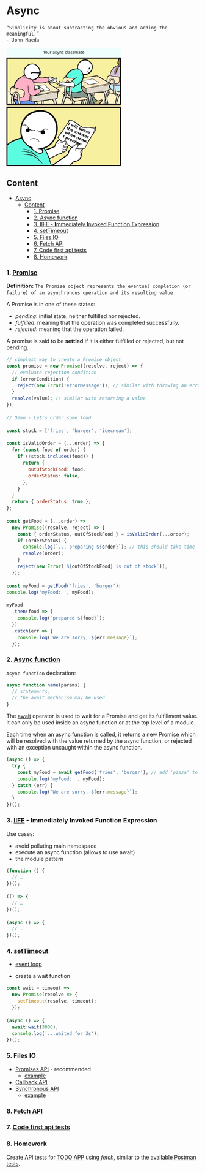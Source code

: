 # Async

```text
“Simplicity is about subtracting the obvious and adding the meaningful.”
- John Maeda
```

![](../resource/image/_8_async_classmate.png)

## Content

- [Async](#async)
  - [Content](#content)
    - [1. Promise](#1-promise)
    - [2. Async function](#2-async-function)
    - [3. IIFE - **I**mmediately **I**nvoked **F**unction **E**xpression](#3-iife---immediately-invoked-function-expression)
    - [4. setTimeout](#4-settimeout)
    - [5. Files IO](#5-files-io)
    - [6. Fetch API](#6-fetch-api)
    - [7. Code first api tests](#7-code-first-api-tests)
    - [8. Homework](#8-homework)

### 1. [Promise](https://developer.mozilla.org/en-US/docs/Web/JavaScript/Reference/Global_Objects/Promise)

**Definition:** `The Promise object represents the eventual completion (or failure) of an asynchronous operation and its resulting value.`

A Promise is in one of these states:

- _pending_: initial state, neither fulfilled nor rejected.
- _fulfilled_: meaning that the operation was completed successfully.
- _rejected_: meaning that the operation failed.

A promise is said to be **settled** if it is either fulfilled or rejected, but not pending.

```javascript
// simplest way to create a Promise object
const promise = new Promise((resolve, reject) => {
  // evaluate rejection condition
  if (errorCondition) {
    reject(new Error('errorMessage')); // similar with throwing an error
  }
  resolve(value); // similar with returning a value
});

// Demo - Let's order some food

const stock = ['fries', 'burger', 'icecream'];

const isValidOrder = (...order) => {
  for (const food of order) {
    if (!stock.includes(food)) {
      return {
        outOfStockFood: food,
        orderStatus: false,
      };
    }
  }
  return { orderStatus: true };
};

const getFood = (...order) =>
  new Promise((resolve, reject) => {
    const { orderStatus, outOfStockFood } = isValidOrder(...order);
    if (orderStatus) {
      console.log(`... preparing ${order}`); // this should take time
      resolve(order);
    }
    reject(new Error(`${outOfStockFood} is out of stock`));
  });

const myFood = getFood('fries', 'burger');
console.log('myFood: ', myFood);

myFood
  .then(food => {
    console.log(`prepared ${food}`);
  })
  .catch(err => {
    console.log(`We are sorry, ${err.message}`);
  });
```

### 2. [Async function](https://developer.mozilla.org/en-US/docs/Web/JavaScript/Reference/Statements/async_function)

`Async function` declaration:

```javascript
async function name(params) {
  // statements;
  // the await mechanism may be used
}
```

The [await](https://developer.mozilla.org/en-US/docs/Web/JavaScript/Reference/Operators/await) operator is used to wait for a Promise and get its fulfillment value.
It can only be used inside an async function or at the top level of a module.

Each time when an async function is called, it returns a new Promise
which will be resolved with the value returned by the async function,
or rejected with an exception uncaught within the async function.

```javascript
(async () => {
  try {
    const myFood = await getFood('fries', 'burger'); // add 'pizza' to go to the catch branch
    console.log('myFood: ', myFood);
  } catch (err) {
    console.log(`We are sorry, ${err.message}`);
  }
})();
```

### 3. [IIFE](https://developer.mozilla.org/en-US/docs/Glossary/IIFE) - **I**mmediately **I**nvoked **F**unction **E**xpression

Use cases:

- avoid polluting main namespace
- execute an async function (allows to use await)
- the module pattern

```javascript
(function () {
  // …
})();

(() => {
  // …
})();

(async () => {
  // …
})();
```

### 4. [setTimeout](https://developer.mozilla.org/en-US/docs/Web/API/Window/setTimeout)

- [event loop](https://developer.mozilla.org/en-US/docs/Web/JavaScript/Event_loop)

- create a wait function

```javascript
const wait = timeout =>
  new Promise(resolve => {
    setTimeout(resolve, timeout);
  });

(async () => {
  await wait(3000);
  console.log('...waited for 3s');
})();
```

### 5. Files IO

- [Promises API](https://nodejs.org/api/fs.html#promises-api) - recommended
  - [example](../src/session8/fs-promise-api.js)
- [Callback API](https://nodejs.org/api/fs.html#callback-api)
- [Synchronous API](https://nodejs.org/api/fs.html#synchronous-api)
  - [example](../src/session8/fs-sync-api.js)

### 6. [Fetch API](https://developer.mozilla.org/en-US/docs/Web/API/Fetch_API/Using_Fetch)

### 7. [Code first api tests](../test/session8/todo-app.api.spec.js)

### 8. Homework

Create API tests for [TODO APP](https://github.com/danrusu/node-js-todo-app) using _fetch_,
similar to the available [Postman tests](https://github.com/danrusu/node-js-todo-app/tree/master/postman).
